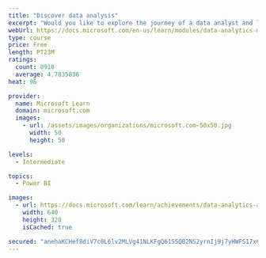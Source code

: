 ```yaml
---
title: "Discover data analysis"
excerpt: "Would you like to explore the journey of a data analyst and learn how a data analyst tells a story with data? In this module, you will explore the different roles in data and learn the different tasks of a data analyst."
webUrl: https://docs.microsoft.com/en-us/learn/modules/data-analytics-microsoft/
type: course
price: Free
length: PT23M
ratings:
  count: 8918
  average: 4.7835836
heat: 96

provider:
  name: Microsoft Learn
  domain: microsoft.com
  images:
    - url: /assets/images/organizations/microsoft.com-50x50.jpg
      width: 50
      height: 50

levels:
  - Intermediate

topics:
  - Power BI

images:
  - url: https://docs.microsoft.com/learn/achievements/data-analytics-and-microsoft-social.png
    width: 640
    height: 320
    isCached: true

secured: "anehaKCHef8diV7c0L6lv2MLVg41NLKFgQ61S5QB2NS2yrnIj9j7yHWFS17x6jTs5IKiJU+63aRS2J0oipBAa/EKt1VbzjcD91J/wyp4RWz6fGpelnsA9UeEKDYVhixN5eF1MfAKX02nPXNWyY12xCC53zI5C1KWaIF9IuJ3sQtMTJ4vNEIHaM89UQuM/M4JGrVrVKQe/6R2kP+67d735jWLxH8EjrFc6c++l/GeKSlWRHz6FphqwUnzAg6VPnoxs6iyive6HBwjPavqoY2Xq97p2Lvo2d+0/gIAycm3xjwcNz3JG1VD2Pjv8k0yFqKxINyEc0P8JbUW4BL0sIuoUNhzWcal0KlondYl39pypfwtQ9XNlWNa29aVxPr1rfuLu9oDECjse0vy2fJ7Ho0zM6AgqJC+qRld9hbcQH2ZE1A=;VOxwaa03dmvo1mKM8ViD9g=="
---
```


